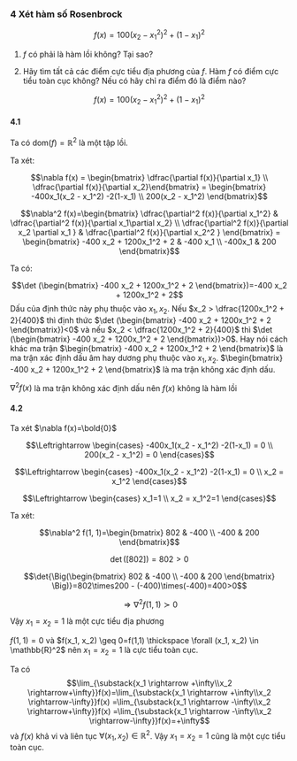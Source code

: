 ### 4 Xét hàm số Rosenbrock

$$f(x)=100(x_2 - x_1^2)^2 + (1-x_1)^2$$

1. $f$ có phải là hàm lồi không? Tại sao?

2. Hãy tìm tất cả các điểm cực tiểu địa phương của $f$. Hàm $f$ có điểm cực tiểu toàn cục không? Nếu có hãy chỉ ra điểm đó là điểm nào?


$$f(x)=100(x_2 - x_1^2)^2 + (1-x_1)^2$$

#### 4.1

Ta có $\mathrm{dom}(f)=\mathbb{R}^{2}$ là một tập lồi.

Ta xét:

$$\nabla f(x) = \begin{bmatrix} \dfrac{\partial f(x)}{\partial x_1} \\ \dfrac{\partial f(x)}{\partial x_2}\end{bmatrix} = \begin{bmatrix} -400x_1(x_2 - x_1^2) -2(1-x_1) \\ 200(x_2 - x_1^2) \end{bmatrix}$$

$$\nabla^2 f(x)=\begin{bmatrix} \dfrac{\partial^2 f(x)}{\partial x_1^2} & \dfrac{\partial^2 f(x)}{\partial x_1\partial x_2} \\ \dfrac{\partial^2 f(x)}{\partial x_2 \partial x_1 } & \dfrac{\partial^2 f(x)}{\partial x_2^2 } \end{bmatrix} = \begin{bmatrix} -400 x_2 + 1200x_1^2 + 2 & -400 x_1 \\ -400x_1 & 200 \end{bmatrix}$$

Ta có:

$$\det (\begin{bmatrix} -400 x_2 + 1200x_1^2 + 2 \end{bmatrix})=-400 x_2 + 1200x_1^2 + 2$$
Dấu của định thức này phụ thuộc vào $x_1, x_2$. Nếu $x_2 > \dfrac{1200x_1^2 + 2}{400}$ thì định thức $\det (\begin{bmatrix} -400 x_2 + 1200x_1^2 + 2 \end{bmatrix})<0$ và nếu $x_2 < \dfrac{1200x_1^2 + 2}{400}$ thì $\det (\begin{bmatrix} -400 x_2 + 1200x_1^2 + 2 \end{bmatrix})>0$. Hay nói cách khác ma trận $\begin{bmatrix} -400 x_2 + 1200x_1^2 + 2 \end{bmatrix}$ là ma trận xác định dấu âm hay dương phụ thuộc vào $x_1, x_2$. $\begin{bmatrix} -400 x_2 + 1200x_1^2 + 2 \end{bmatrix}$ là ma trận không xác định dấu.


$\nabla^2 f(x)$ là ma trận không xác định dấu nên $f(x)$ không là hàm lồi

#### 4.2

Ta xét $\nabla f(x)=\bold{0}$

$$\Leftrightarrow \begin{cases} -400x_1(x_2 - x_1^2) -2(1-x_1) = 0 \\ 200(x_2 - x_1^2) = 0 \end{cases}$$

$$\Leftrightarrow \begin{cases} -400x_1(x_2 - x_1^2) -2(1-x_1) = 0 \\ x_2 = x_1^2 \end{cases}$$

$$\Leftrightarrow \begin{cases} x_1=1 \\ x_2 = x_1^2=1 \end{cases}$$

Ta xét:

$$\nabla^2 f(1, 1)=\begin{bmatrix} 802 & -400 \\ -400 & 200 \end{bmatrix}$$

$$\det(\lbrack 802 \rbrack)=802>0$$

$$\det{\Big(\begin{bmatrix} 802 & -400 \\ -400 & 200 \end{bmatrix} \Big)}=802\times200 - (-400)\times(-400)=400>0$$

$$\Rightarrow\nabla^2 f(1, 1) \succ 0$$

Vậy $x_1=x_2=1$ là một cực tiểu địa phương

$f(1, 1)=0$ và $f(x_1, x_2) \geq 0=f(1,1) \thickspace \forall (x_1, x_2) \in \mathbb{R}^2$ nên $x_1=x_2=1$ là cực tiểu toàn cục.

Ta có 
$$\lim_{\substack{x_1 \rightarrow +\infty\\x_2 \rightarrow+\infty}}f(x)=\lim_{\substack{x_1 \rightarrow +\infty\\x_2 \rightarrow-\infty}}f(x)
=\lim_{\substack{x_1 \rightarrow -\infty\\x_2 \rightarrow+\infty}}f(x)
=\lim_{\substack{x_1 \rightarrow -\infty\\x_2 \rightarrow-\infty}}f(x)=+\infty$$
và $f(x)$ khả vi và liên tục $\forall (x_1, x_2) \in \mathbb{R}^2$. Vậy $x_1=x_2=1$ cũng là một cực tiểu toàn cục.